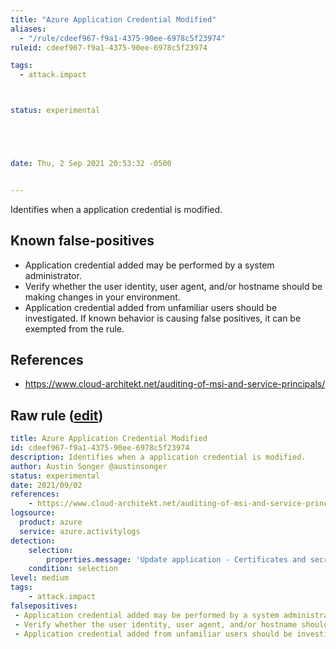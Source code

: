 ```yaml
---
title: "Azure Application Credential Modified"
aliases:
  - "/rule/cdeef967-f9a1-4375-90ee-6978c5f23974"
ruleid: cdeef967-f9a1-4375-90ee-6978c5f23974

tags:
  - attack.impact



status: experimental





date: Thu, 2 Sep 2021 20:53:32 -0500


---
```


Identifies when a application credential is modified.

<!--more-->


## Known false-positives

* Application credential added may be performed by a system administrator.
* Verify whether the user identity, user agent, and/or hostname should be making changes in your environment.
* Application credential added from unfamiliar users should be investigated. If known behavior is causing false positives, it can be exempted from the rule.



## References

* https://www.cloud-architekt.net/auditing-of-msi-and-service-principals/


## Raw rule ([edit](https://github.com/SigmaHQ/sigma/edit/master/rules/cloud/azure/azure_app_credential_modification.yml))
```yaml
title: Azure Application Credential Modified
id: cdeef967-f9a1-4375-90ee-6978c5f23974
description: Identifies when a application credential is modified.
author: Austin Songer @austinsonger
status: experimental
date: 2021/09/02
references:
    - https://www.cloud-architekt.net/auditing-of-msi-and-service-principals/
logsource:
  product: azure
  service: azure.activitylogs
detection:
    selection:
        properties.message: 'Update application - Certificates and secrets management'
    condition: selection
level: medium
tags:
    - attack.impact
falsepositives:
 - Application credential added may be performed by a system administrator. 
 - Verify whether the user identity, user agent, and/or hostname should be making changes in your environment. 
 - Application credential added from unfamiliar users should be investigated. If known behavior is causing false positives, it can be exempted from the rule.

```
